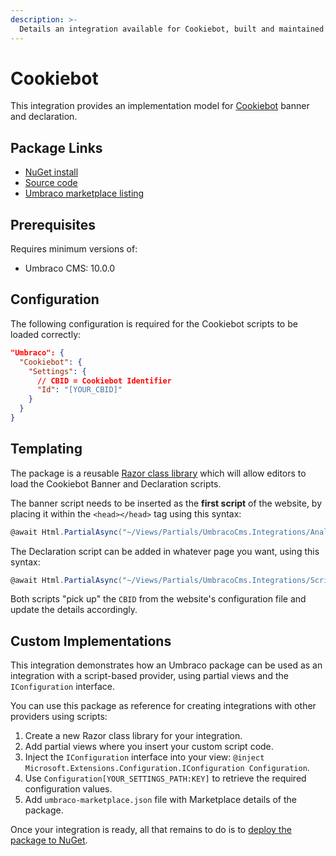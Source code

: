 ```yaml
---
description: >-
  Details an integration available for Cookiebot, built and maintained by Umbraco HQ.
---
```


# Cookiebot

This integration provides an implementation model for [Cookiebot](https://www.cookiebot.com/) banner and declaration.

## Package Links

- [NuGet install](https://www.nuget.org/packages/Umbraco.Cms.Integrations.Analytics.Cookiebot)
- [Source code](https://github.com/umbraco/Umbraco.Cms.Integrations/tree/main/src/Umbraco.Cms.Integrations.Analytics.Cookiebot)
- [Umbraco marketplace listing](https://marketplace.umbraco.com/package/umbraco.cms.integrations.analytics.cookiebot)

## Prerequisites

Requires minimum versions of:

- Umbraco CMS: 10.0.0

## Configuration

The following configuration is required for the Cookiebot scripts to be loaded correctly:

```json
"Umbraco": {
  "Cookiebot": {
    "Settings": {
      // CBID = Cookiebot Identifier
      "Id": "[YOUR_CBID]"
    }
  }
}
```

## Templating

The package is a reusable [Razor class library](https://learn.microsoft.com/en-us/aspnet/core/razor-pages/?view=aspnetcore-6.0&tabs=visual-studio) which will allow editors to load the Cookiebot Banner and Declaration scripts.

The banner script needs to be inserted as the **first script** of the website, by placing it within the `<head></head>` tag using this syntax:

```csharp
@await Html.PartialAsync("~/Views/Partials/UmbracoCms.Integrations/Analytics/Cookiebot/Banner.cshtml")
```

The Declaration script can be added in whatever page you want, using this syntax:

```csharp
@await Html.PartialAsync("~/Views/Partials/UmbracoCms.Integrations/Scripts/Cookiebot/Declaration.cshtml")
```

Both scripts "pick up" the `CBID` from the website's configuration file and update the details accordingly.

## Custom Implementations

This integration demonstrates how an Umbraco package can be used as an integration with a script-based provider, using partial views and the `IConfiguration` interface.

You can use this package as reference for creating integrations with other providers using scripts:

1. Create a new Razor class library for your integration.
2. Add partial views where you insert your custom script code.
3. Inject the `IConfiguration` interface into your view: `@inject Microsoft.Extensions.Configuration.IConfiguration Configuration`.
4. Use `Configuration[YOUR_SETTINGS_PATH:KEY]` to retrieve the required configuration values.
5. Add `umbraco-marketplace.json` file with Marketplace details of the package.

Once your integration is ready, all that remains to do is to [deploy the package to NuGet](https://learn.microsoft.com/en-us/nuget/what-is-nuget).
